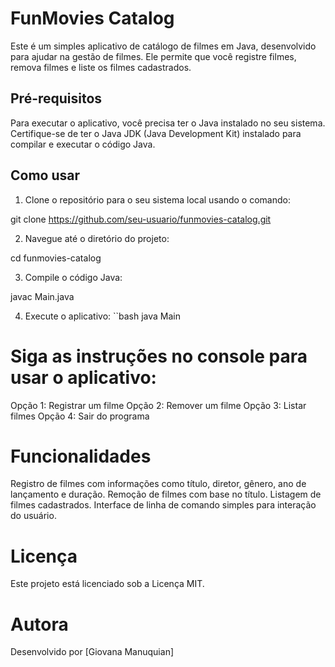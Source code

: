 # FunMovies Catalog

Este é um simples aplicativo de catálogo de filmes em Java, desenvolvido para ajudar na gestão de filmes. Ele permite que você registre filmes, remova filmes e liste os filmes cadastrados.

## Pré-requisitos

Para executar o aplicativo, você precisa ter o Java instalado no seu sistema. Certifique-se de ter o Java JDK (Java Development Kit) instalado para compilar e executar o código Java.

## Como usar

1. Clone o repositório para o seu sistema local usando o comando:

  git clone https://github.com/seu-usuario/funmovies-catalog.git

2. Navegue até o diretório do projeto:


  cd funmovies-catalog

3. Compile o código Java:

 
  javac Main.java

4. Execute o aplicativo:
  ``bash
  java Main

<h1>Siga as instruções no console para usar o aplicativo:</h1>
Opção 1: Registrar um filme
Opção 2: Remover um filme
Opção 3: Listar filmes
Opção 4: Sair do programa

<h1>Funcionalidades</h1>
Registro de filmes com informações como título, diretor, gênero, ano de lançamento e duração.
Remoção de filmes com base no título.
Listagem de filmes cadastrados.
Interface de linha de comando simples para interação do usuário.

<h1>Licença</h1>
Este projeto está licenciado sob a Licença MIT.

<h1>Autora</h1>
Desenvolvido por [Giovana Manuquian]
